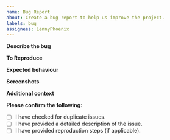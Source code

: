 ```yaml
---
name: Bug Report
about: Create a bug report to help us improve the project.
labels: bug
assignees: LennyPhoenix
---
```


**Describe the bug**
<!-- A clear and concise description of what the bug is. Include any applicable error messages. -->

**To Reproduce**
<!--
Steps to reproduce the behaviour:
1. Use this code: `...`
2. Enable this feature: `...`
3. Change this attributes: `...`
4. Etc.
-->

**Expected behaviour**
<!-- A clear and concise description of what you expected to happen. -->

**Screenshots**
<!-- If applicable, add screenshots to help explain your problem. -->

**Additional context**
<!-- Add any other context about the problem here. -->

**Please confirm the following:**
<!-- Place an `X` between the square brackets. -->
- [ ] I have checked for duplicate issues.
- [ ] I have provided a detailed description of the issue.
- [ ] I have provided reproduction steps (if applicable).
